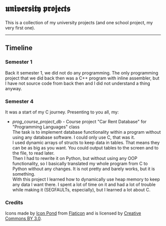 # 𝖚𝖓𝖎𝖛𝖊𝖗𝖘𝖎𝖙𝖞 𝖕𝖗𝖔𝖏𝖊𝖈𝖙𝖘

This is a collection of my university projects (and one school project, my very first one). 

---

## Timeline

### Semester 1
Back it semester 1, we did not do any programming. The only programming project that we did back then was a C++ program with inline assembler, but I have not source code from back then and I did not understand a thing anyway.

### Semester 4
It was a start of my C journey. Presenting to you all, my:
* *prog_course_project_db* - Course project "Car Rent Database" for "Programming Languages" class  
  The task is to implement database functionality within a program without using any database software. I could only use C, that was it.  
  I used dynamic arrays of structs to keep data in tables. That means they can be as big as you want. You could output tables to the screen and to the file, to read later.  
  Then I had to rewrite it on Python, but without using any OOP functionality, so I basically translated my whole program  from C to Python without any changes. It is not pretty and barely works, but it is something.  
  With this project I learned how to dynamically use heap memory to keep any data I want there. I spent a lot of time on it and had a lot of trouble while making it (SEGFAULTs, especially), but I learned a lot about C.  


### Credits
Icons made by [Icon Pond](https://www.flaticon.com/authors/popcorns-arts) from [Flaticon](https://www.flaticon.com) and is licensed by [Creative Commons BY 3.0](http://creativecommons.org/licenses/by/3.0/).
